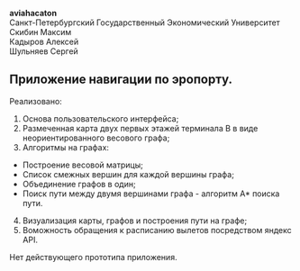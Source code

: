 **aviahacaton**  
Санкт-Петербургский Государственный Экономический Университет  
Скибин Максим  
Кадыров Алексей  
Шульняев Сергей  

## Приложение навигации по эропорту.  
Реализовано:  
1. Основа пользовательского интерфейса;  
2. Размеченная карта двух первых этажей терминала B в виде неориентированного весового графа;  
3. Алгоритмы на графах:  
* Построение весовой матрицы;  
* Список смежных вершин для каждой вершины графа;  
* Объединение графов в один;  
* Поиск пути между двумя вершинами графа - алгоритм A* поиска пути.  
4. Визуализация карты, графов и построения пути на графе;
5. Воможность обращения к расписанию вылетов посредством яндекс API.

Нет действующего прототипа приложения.
